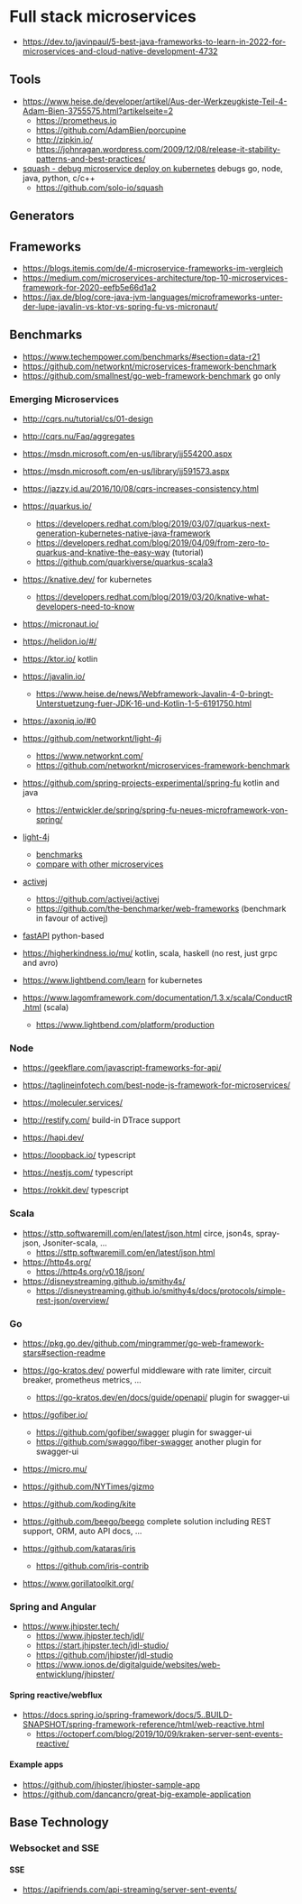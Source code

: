 # Full stack microservices

* https://dev.to/javinpaul/5-best-java-frameworks-to-learn-in-2022-for-microservices-and-cloud-native-development-4732

## Tools

* https://www.heise.de/developer/artikel/Aus-der-Werkzeugkiste-Teil-4-Adam-Bien-3755575.html?artikelseite=2
  + https://prometheus.io
  + https://github.com/AdamBien/porcupine
  + http://zipkin.io/
  + https://johnragan.wordpress.com/2009/12/08/release-it-stability-patterns-and-best-practices/
* [squash - debug microservice deploy on kubernetes](https://squash.solo.io/) debugs go, node, java, python, c/c++
  + https://github.com/solo-io/squash

## Generators

## Frameworks

* https://blogs.itemis.com/de/4-microservice-frameworks-im-vergleich
* https://medium.com/microservices-architecture/top-10-microservices-framework-for-2020-eefb5e66d1a2
* https://jax.de/blog/core-java-jvm-languages/microframeworks-unter-der-lupe-javalin-vs-ktor-vs-spring-fu-vs-micronaut/

## Benchmarks

* https://www.techempower.com/benchmarks/#section=data-r21
* https://github.com/networknt/microservices-framework-benchmark
* https://github.com/smallnest/go-web-framework-benchmark go only

### Emerging Microservices

* http://cqrs.nu/tutorial/cs/01-design
* http://cqrs.nu/Faq/aggregates
* https://msdn.microsoft.com/en-us/library/jj554200.aspx
* https://msdn.microsoft.com/en-us/library/jj591573.aspx
* https://jazzy.id.au/2016/10/08/cqrs-increases-consistency.html

* https://quarkus.io/
  + https://developers.redhat.com/blog/2019/03/07/quarkus-next-generation-kubernetes-native-java-framework
  + https://developers.redhat.com/blog/2019/04/09/from-zero-to-quarkus-and-knative-the-easy-way (tutorial)
  + https://github.com/quarkiverse/quarkus-scala3
* https://knative.dev/ for kubernetes
  + https://developers.redhat.com/blog/2019/03/20/knative-what-developers-need-to-know
* https://micronaut.io/
* https://helidon.io/#/
* https://ktor.io/ kotlin
* https://javalin.io/
  + https://www.heise.de/news/Webframework-Javalin-4-0-bringt-Unterstuetzung-fuer-JDK-16-und-Kotlin-1-5-6191750.html
* https://axoniq.io/#0
* https://github.com/networknt/light-4j
  + https://www.networknt.com/
  + https://github.com/networknt/microservices-framework-benchmark
* https://github.com/spring-projects-experimental/spring-fu kotlin and java
  + https://entwickler.de/spring/spring-fu-neues-microframework-von-spring/
* [light-4j](https://www.networknt.com/)
  + [benchmarks](https://github.com/networknt/microservices-framework-benchmark)
  + [compare with other microservices](https://www.techempower.com/benchmarks/)
* [activej](https://activej.io/)
  + https://github.com/activej/activej
  + https://github.com/the-benchmarker/web-frameworks (benchmark in favour of activej)
* [fastAPI](https://fastapi.tiangolo.com/) python-based
* https://higherkindness.io/mu/ kotlin, scala, haskell (no rest, just grpc and avro)

* https://www.lightbend.com/learn for kubernetes
* https://www.lagomframework.com/documentation/1.3.x/scala/ConductR.html (scala)
  + https://www.lightbend.com/platform/production

### Node

* https://geekflare.com/javascript-frameworks-for-api/
* https://taglineinfotech.com/best-node-js-framework-for-microservices/

* https://moleculer.services/
* http://restify.com/ build-in DTrace support
* https://hapi.dev/
* https://loopback.io/ typescript
* https://nestjs.com/ typescript
* https://rokkit.dev/ typescript

### Scala

* https://sttp.softwaremill.com/en/latest/json.html circe, json4s, spray-json, Jsoniter-scala, ...
  + https://sttp.softwaremill.com/en/latest/json.html
* https://http4s.org/
  + https://http4s.org/v0.18/json/
* https://disneystreaming.github.io/smithy4s/
  + https://disneystreaming.github.io/smithy4s/docs/protocols/simple-rest-json/overview/

### Go

* https://pkg.go.dev/github.com/mingrammer/go-web-framework-stars#section-readme

* https://go-kratos.dev/ powerful middleware with rate limiter, circuit breaker, prometheus metrics, ...
  + https://go-kratos.dev/en/docs/guide/openapi/ plugin for swagger-ui
* https://gofiber.io/
  + https://github.com/gofiber/swagger plugin for swagger-ui
  + https://github.com/swaggo/fiber-swagger another plugin for swagger-ui
* https://micro.mu/
* https://github.com/NYTimes/gizmo
* https://github.com/koding/kite
* https://github.com/beego/beego complete solution including REST support, ORM, auto API docs, ...
* https://github.com/kataras/iris
  + https://github.com/iris-contrib
* https://www.gorillatoolkit.org/

### Spring and Angular

* https://www.jhipster.tech/
  + https://www.jhipster.tech/jdl/
  + https://start.jhipster.tech/jdl-studio/
  + https://github.com/jhipster/jdl-studio
  + https://www.ionos.de/digitalguide/websites/web-entwicklung/jhipster/

#### Spring reactive/webflux

* https://docs.spring.io/spring-framework/docs/5..BUILD-SNAPSHOT/spring-framework-reference/html/web-reactive.html
  + https://octoperf.com/blog/2019/10/09/kraken-server-sent-events-reactive/

#### Example apps

* https://github.com/jhipster/jhipster-sample-app
* https://github.com/dancancro/great-big-example-application


## Base Technology

### Websocket and SSE

#### SSE

* https://apifriends.com/api-streaming/server-sent-events/
